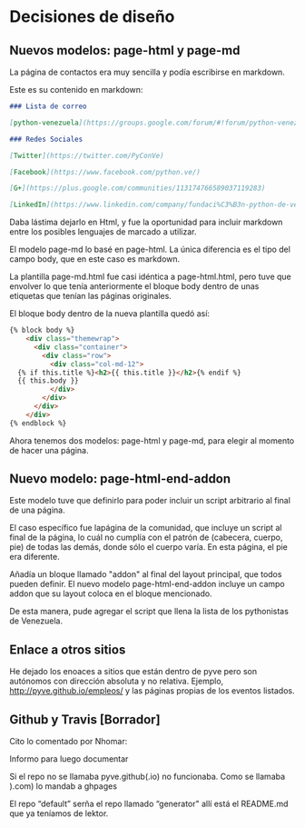 # Decisiones de diseño

## Nuevos modelos: page-html y page-md

La página de contactos era muy sencilla y podía escribirse en markdown.

Este es su contenido en markdown:

```markdown
### Lista de correo

[python-venezuela](https://groups.google.com/forum/#!forum/python-venezuela)

### Redes Sociales

[Twitter](https://twitter.com/PyConVe)

[Facebook](https://www.facebook.com/python.ve/)

[G+](https://plus.google.com/communities/113174766589037119283)

[LinkedIn](https://www.linkedin.com/company/fundaci%C3%B3n-python-de-venezuela?)
```

Daba lástima dejarlo en Html, y fue la oportunidad para incluir markdown entre
los posibles lenguajes de marcado a utilizar.

El modelo page-md lo basé en page-html. La única diferencia es el tipo del
campo body, que en este caso es markdown.

La plantilla page-md.html fue casi idéntica a page-html.html, pero tuve que
envolver lo que tenía anteriormente el bloque body dentro de unas etiquetas que
tenían las páginas originales.

El bloque body dentro de la nueva plantilla quedó así:

```markdown
{% block body %}
    <div class="themewrap">
      <div class="container">
        <div class="row">
          <div class="col-md-12">
  {% if this.title %}<h2>{{ this.title }}</h2>{% endif %}
  {{ this.body }}
          </div>
        </div>
      </div>
    </div>
{% endblock %}
```

Ahora tenemos dos modelos: page-html y page-md, para elegir al momento de hacer
una página.

## Nuevo modelo: page-html-end-addon

Este modelo tuve que definirlo para poder incluir un script arbitrario al final
de una página.

El caso específico fue lapágina de la comunidad, que incluye un script al final
de la página, lo cuál no cumplía con el patrón de (cabecera, cuerpo, pie) de
todas las demás, donde sólo el cuerpo varía. En esta página, el pie era
diferente.

Añadía un bloque llamado "addon" al final del layout principal, que todos pueden
definir. El nuevo modelo page-html-end-addon incluye un campo addon que su layout
coloca en el bloque mencionado.

De esta manera, pude agregar el script que llena la lista de los pythonistas de
Venezuela.

## Enlace a otros sitios

He dejado los enoaces a sitios que están dentro de pyve pero son autónomos con
dirección absoluta y no relativa. Ejemplo, http://pyve.github.io/empleos/ y
las páginas propias de los eventos listados.

## Github y Travis [Borrador]

Cito lo comentado por Nhomar:

Informo para luego documentar

Si el repo no se llamaba pyve.github(.io) no funcionaba. Como se llamaba ).com)
lo mandab a ghpages

El repo “default” serña el repo llamado “generator"
allí está el README.md que ya teníamos de lektor.